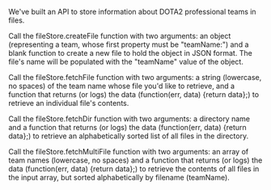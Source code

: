 We've built an API to store information about DOTA2 professional teams in files.

Call the fileStore.createFile function with two arguments: an object (representing a team, whose first property must be "teamName:") and a blank function to create a new file to hold the object in JSON format. The file's name will be populated with the "teamName" value of the object.

Call the fileStore.fetchFile function with two arguments: a string (lowercase, no spaces) of the team name whose file you'd like to retrieve, and a function that returns (or logs) the data (function(err, data) {return data};) to retrieve an individual file's contents.

Call the fileStore.fetchDir function with two arguments: a directory name and a function that returns (or logs) the data (function(err, data) {return data};) to retrieve an alphabetically sorted list of all files in the directory.

Call the fileStore.fetchMultiFile function with two arguments: an array of team names (lowercase, no spaces) and a function that returns (or logs) the data (function(err, data) {return data};) to retrieve the contents of all files in the input array, but sorted alphabetically by filename (teamName).